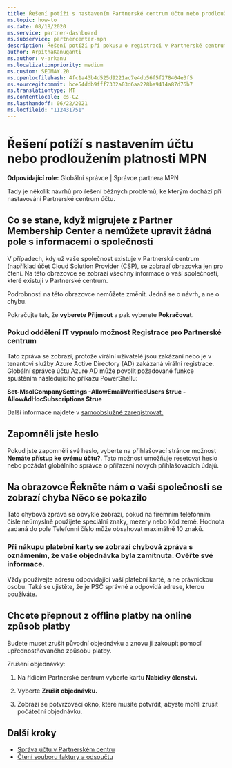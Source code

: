 ```yaml
---
title: Řešení potíží s nastavením Partnerské centrum účtu nebo prodloužením platnosti MPN
ms.topic: how-to
ms.date: 08/18/2020
ms.service: partner-dashboard
ms.subservice: partnercenter-mpn
description: Řešení potíží při pokusu o registraci v Partnerské centrum Odpovědi řeší problémy s způsoby platby, zapomenutím hesel a další.
author: ArpithaKanuganti
ms.author: v-arkanu
ms.localizationpriority: medium
ms.custom: SEOMAY.20
ms.openlocfilehash: 4fc1a43b4d525d9221ac7e4db56f5f278404e3f5
ms.sourcegitcommit: bce54ddb9fff7332a03d6aa228ba9414a87d76b7
ms.translationtype: MT
ms.contentlocale: cs-CZ
ms.lasthandoff: 06/22/2021
ms.locfileid: "112431751"
---
```

# <a name="troubleshoot-account-setup-or-mpn-renewal-issues"></a>Řešení potíží s nastavením účtu nebo prodloužením platnosti MPN

**Odpovídající role:** Globální správce | Správce partnera MPN
 
Tady je několik návrhů pro řešení běžných problémů, ke kterým dochází při nastavování Partnerské centrum účtu.

## <a name="what-happens-if-you-are-migrating-from-partner-membership-center-and-you-cant-edit-any-company-information-fields"></a>Co se stane, když migrujete z Partner Membership Center a nemůžete upravit žádná pole s informacemi o společnosti

V případech, kdy už vaše společnost existuje v Partnerské centrum (například účet Cloud Solution Provider (CSP), se zobrazí obrazovka jen pro čtení. Na této obrazovce se zobrazí všechny informace o vaší společnosti, které existují v Partnerské centrum.

Podrobnosti na této obrazovce nemůžete změnit. Jedná se o návrh, a ne o chybu.

Pokračujte tak, že **vyberete Přijmout** a pak vyberete **Pokračovat.**


### <a name="if-the-it-department-has-turned-off-sign-up-for-partner-center"></a>Pokud oddělení IT vypnulo možnost **Registrace pro Partnerské centrum**

Tato zpráva se zobrazí, protože virální uživatelé jsou zakázaní nebo je v tenantovi služby Azure Active Directory (AD) zakázaná virální registrace. Globální správce účtu Azure AD může povolit požadované funkce spuštěním následujícího příkazu PowerShellu:

**Set-MsolCompanySettings -AllowEmailVerifiedUsers $true -AllowAdHocSubscriptions $true**

Další informace najdete v [samoobslužné zaregistrovat.](/azure/active-directory/users-groups-roles/directory-self-service-signup)

## <a name="you-forgot-your-password"></a>Zapomněli jste heslo

Pokud jste zapomněli své heslo, vyberte na přihlašovací stránce možnost **Nemáte přístup ke svému účtu?**. Tato možnost umožňuje resetovat heslo nebo požádat globálního správce o přiřazení nových přihlašovacích údajů.

## <a name="on-the-tell-us-about-your-company-screen-you-receive-a-something-went-wrong-error"></a>Na obrazovce Řekněte nám o vaší společnosti se zobrazí chyba Něco se pokazilo

Tato chybová zpráva se obvykle zobrazí, pokud na firemním telefonním čísle neúmyslně použijete speciální znaky, mezery nebo kód země. Hodnota zadaná do pole Telefonní číslo může obsahovat maximálně 10 znaků.


### <a name="your-credit-card-purchase-is-receiving-an-error-message-stating-that-your-order-was-declined-please-verify-your-information"></a>Při nákupu platební karty se zobrazí chybová zpráva s oznámením, že vaše objednávka byla zamítnuta. Ověřte své informace.


Vždy používejte adresu odpovídající vaší platební kartě, a ne právnickou osobu. Také se ujistěte, že je PSČ správné a odpovídá adrese, kterou používáte.

## <a name="you-want-to-switch-from-offline-payment-to-online-payment-method"></a>Chcete přepnout z offline platby na online způsob platby 

Budete muset zrušit původní objednávku a znovu ji zakoupit pomocí upřednostňovaného způsobu platby.

Zrušení objednávky:

1. Na řídicím Partnerské centrum vyberte kartu **Nabídky členství.**

2. Vyberte **Zrušit objednávku.**

3. Zobrazí se potvrzovací okno, které musíte potvrdit, abyste mohli zrušit počáteční objednávku.

## <a name="next-steps"></a>Další kroky

- [Správa účtu v Partnerském centru](partner-center-account-setup.md)
- [Čtení souboru faktury a odsoučtu](read-your-bill.md)
